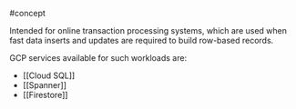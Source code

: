#concept 

Intended for online transaction processing systems, which are used when fast data inserts and updates are required to build row-based records.

GCP services available for such workloads are:
- [[Cloud SQL]]
- [[Spanner]]
- [[Firestore]]
